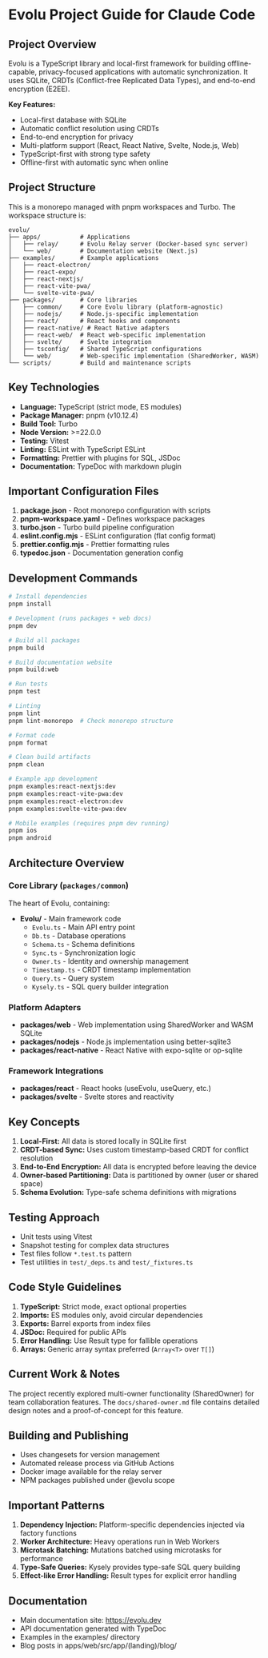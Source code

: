 # Evolu Project Guide for Claude Code

## Project Overview

Evolu is a TypeScript library and local-first framework for building offline-capable, privacy-focused applications with automatic synchronization. It uses SQLite, CRDTs (Conflict-free Replicated Data Types), and end-to-end encryption (E2EE).

**Key Features:**
- Local-first database with SQLite
- Automatic conflict resolution using CRDTs
- End-to-end encryption for privacy
- Multi-platform support (React, React Native, Svelte, Node.js, Web)
- TypeScript-first with strong type safety
- Offline-first with automatic sync when online

## Project Structure

This is a monorepo managed with pnpm workspaces and Turbo. The workspace structure is:

```
evolu/
├── apps/           # Applications
│   ├── relay/      # Evolu Relay server (Docker-based sync server)
│   └── web/        # Documentation website (Next.js)
├── examples/       # Example applications
│   ├── react-electron/
│   ├── react-expo/
│   ├── react-nextjs/
│   ├── react-vite-pwa/
│   └── svelte-vite-pwa/
├── packages/       # Core libraries
│   ├── common/     # Core Evolu library (platform-agnostic)
│   ├── nodejs/     # Node.js-specific implementation
│   ├── react/      # React hooks and components
│   ├── react-native/ # React Native adapters
│   ├── react-web/  # React web-specific implementation
│   ├── svelte/     # Svelte integration
│   ├── tsconfig/   # Shared TypeScript configurations
│   └── web/        # Web-specific implementation (SharedWorker, WASM)
└── scripts/        # Build and maintenance scripts
```

## Key Technologies

- **Language:** TypeScript (strict mode, ES modules)
- **Package Manager:** pnpm (v10.12.4)
- **Build Tool:** Turbo
- **Node Version:** >=22.0.0
- **Testing:** Vitest
- **Linting:** ESLint with TypeScript ESLint
- **Formatting:** Prettier with plugins for SQL, JSDoc
- **Documentation:** TypeDoc with markdown plugin

## Important Configuration Files

1. **package.json** - Root monorepo configuration with scripts
2. **pnpm-workspace.yaml** - Defines workspace packages
3. **turbo.json** - Turbo build pipeline configuration
4. **eslint.config.mjs** - ESLint configuration (flat config format)
5. **prettier.config.mjs** - Prettier formatting rules
6. **typedoc.json** - Documentation generation config

## Development Commands

```bash
# Install dependencies
pnpm install

# Development (runs packages + web docs)
pnpm dev

# Build all packages
pnpm build

# Build documentation website
pnpm build:web

# Run tests
pnpm test

# Linting
pnpm lint
pnpm lint-monorepo  # Check monorepo structure

# Format code
pnpm format

# Clean build artifacts
pnpm clean

# Example app development
pnpm examples:react-nextjs:dev
pnpm examples:react-vite-pwa:dev
pnpm examples:react-electron:dev
pnpm examples:svelte-vite-pwa:dev

# Mobile examples (requires pnpm dev running)
pnpm ios
pnpm android
```

## Architecture Overview

### Core Library (`packages/common`)

The heart of Evolu, containing:
- **Evolu/** - Main framework code
  - `Evolu.ts` - Main API entry point
  - `Db.ts` - Database operations
  - `Schema.ts` - Schema definitions
  - `Sync.ts` - Synchronization logic
  - `Owner.ts` - Identity and ownership management
  - `Timestamp.ts` - CRDT timestamp implementation
  - `Query.ts` - Query system
  - `Kysely.ts` - SQL query builder integration

### Platform Adapters

- **packages/web** - Web implementation using SharedWorker and WASM SQLite
- **packages/nodejs** - Node.js implementation using better-sqlite3
- **packages/react-native** - React Native with expo-sqlite or op-sqlite

### Framework Integrations

- **packages/react** - React hooks (useEvolu, useQuery, etc.)
- **packages/svelte** - Svelte stores and reactivity

## Key Concepts

1. **Local-First:** All data is stored locally in SQLite first
2. **CRDT-based Sync:** Uses custom timestamp-based CRDT for conflict resolution
3. **End-to-End Encryption:** All data is encrypted before leaving the device
4. **Owner-based Partitioning:** Data is partitioned by owner (user or shared space)
5. **Schema Evolution:** Type-safe schema definitions with migrations

## Testing Approach

- Unit tests using Vitest
- Snapshot testing for complex data structures
- Test files follow `*.test.ts` pattern
- Test utilities in `test/_deps.ts` and `test/_fixtures.ts`

## Code Style Guidelines

1. **TypeScript:** Strict mode, exact optional properties
2. **Imports:** ES modules only, avoid circular dependencies
3. **Exports:** Barrel exports from index files
4. **JSDoc:** Required for public APIs
5. **Error Handling:** Use Result type for fallible operations
6. **Arrays:** Generic array syntax preferred (`Array<T>` over `T[]`)

## Current Work & Notes

The project recently explored multi-owner functionality (SharedOwner) for team collaboration features. The `docs/shared-owner.md` file contains detailed design notes and a proof-of-concept for this feature.

## Building and Publishing

- Uses changesets for version management
- Automated release process via GitHub Actions
- Docker image available for the relay server
- NPM packages published under @evolu scope

## Important Patterns

1. **Dependency Injection:** Platform-specific dependencies injected via factory functions
2. **Worker Architecture:** Heavy operations run in Web Workers
3. **Microtask Batching:** Mutations batched using microtasks for performance
4. **Type-Safe Queries:** Kysely provides type-safe SQL query building
5. **Effect-like Error Handling:** Result types for explicit error handling

## Documentation

- Main documentation site: https://evolu.dev
- API documentation generated with TypeDoc
- Examples in the examples/ directory
- Blog posts in apps/web/src/app/(landing)/blog/